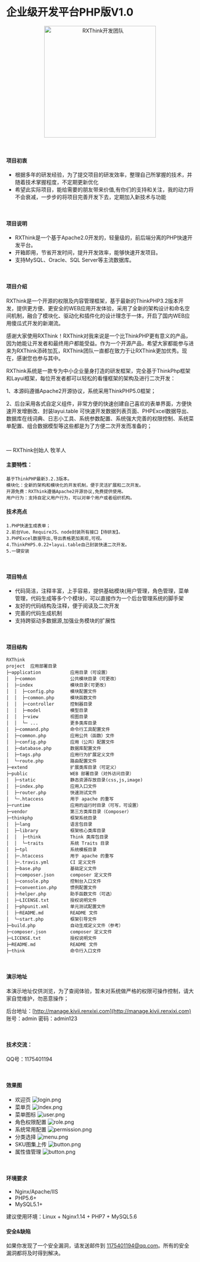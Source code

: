 # 企业级开发平台PHP版V1.0

<p align="center">
  <img width="300" src="http://images.kivii.renxixi.com/rxthink/logo.png" alt="RXThink开发团队">
</p>

<br>

#### 项目初衷
- 根据多年的研发经验，为了提交项目的研发效率，整理自己所掌握的技术，并随着技术掌握程度，不定期更新优化
- 希望此实际项目，能给需要的朋友带来价值,有你们的支持和关注，我的动力将不会衰减，一步步的将项目完善开发下去，定期加入新技术与功能

<br>

#### 项目说明
- RXThink是一个基于Apache2.0开发的，轻量级的，前后端分离的PHP快速开发平台。
- 开箱即用，节省开发时间，提升开发效率，能够快速开发项目。
- 支持MySQL、Oracle、SQL Server等主流数据库。

<br>

#### 项目介绍
RXThink是一个开源的权限及内容管理框架，基于最新的ThinkPHP3.2版本开发，提供更方便、更安全的WEB应用开发体验，采用了全新的架构设计和命名空间机制，融合了模块化、驱动化和插件化的设计理念于一体，开启了国内WEB应用傻瓜式开发的新潮流。

感谢大家使用RXThink！RXThink对我来说是一个比ThinkPHP更有意义的产品，因为她能让开发者和最终用户都能受益。作为一个开源产品，希望大家都能参与进来为RXThink添砖加瓦，RXThink团队一直都在致力于让RXThink更加优秀。现在，感谢您也参与其中。

RXThink系统是一款专为中小企业量身打造的研发框架，完全基于ThinkPhp框架和Layui框架，每位开发者都可以轻松的看懂框架的架构及进行二次开发：

1、本源码遵循Apache2开源协议，系统采用ThinkPHP5.0框架；

2、后台采用各式自定义组件，非常方便的快速创建自己喜欢的表单界面，方便快速开发增删改、封装layui.table 可快速开发数据列表页面、PHPExcel数据导出、数据库在线词典、日志小工具、系统参数配置、系统强大完善的权限控制、系统菜单配置、组合数据模型等这些都是为了方便二次开发而准备的；

<br> 

— RXThink创始人 牧羊人
#### 主要特性：

    基于ThinkPHP最新3.2.3版本。
    模块化：全新的架构和模块化的开发机制，便于灵活扩展和二次开发。
    开源免费：RXThink遵循Apache2开源协议,免费提供使用。
    用户行为：支持自定义用户行为，可以对单个用户或者组织机构。

	
#### 技术亮点

    1.PHP快速生成表单；
    2.前台Vue、RequireJS、node封装所有接口【待研发】。
    3.PHPExcel数据导出,导出表格更加美观,可视。
    4.ThinkPHP5.0.22+layui.table自己封装快速二次开发。
    5.一键安装
	
<br> 

#### 项目特点
- 代码简洁，注释丰富，上手容易，提供基础模块(用户管理，角色管理，菜单管理，代码生成等多个个模块)，可以直接作为一个后台管理系统的脚手架
- 友好的代码结构及注释，便于阅读及二次开发
- 完善的代码生成机制
- 支持跨驱动多数据源,加强业务模块的扩展性

<br> 

#### 项目结构
```
RXThink
project  应用部署目录
├─application           应用目录（可设置）
│  ├─common             公共模块目录（可更改）
│  ├─index              模块目录(可更改)
│  │  ├─config.php      模块配置文件
│  │  ├─common.php      模块函数文件
│  │  ├─controller      控制器目录
│  │  ├─model           模型目录
│  │  ├─view            视图目录
│  │  └─ ...            更多类库目录
│  ├─command.php        命令行工具配置文件
│  ├─common.php         应用公共（函数）文件
│  ├─config.php         应用（公共）配置文件
│  ├─database.php       数据库配置文件
│  ├─tags.php           应用行为扩展定义文件
│  └─route.php          路由配置文件
├─extend                扩展类库目录（可定义）
├─public                WEB 部署目录（对外访问目录）
│  ├─static             静态资源存放目录(css,js,image)
│  ├─index.php          应用入口文件
│  ├─router.php         快速测试文件
│  └─.htaccess          用于 apache 的重写
├─runtime               应用的运行时目录（可写，可设置）
├─vendor                第三方类库目录（Composer）
├─thinkphp              框架系统目录
│  ├─lang               语言包目录
│  ├─library            框架核心类库目录
│  │  ├─think           Think 类库包目录
│  │  └─traits          系统 Traits 目录
│  ├─tpl                系统模板目录
│  ├─.htaccess          用于 apache 的重写
│  ├─.travis.yml        CI 定义文件
│  ├─base.php           基础定义文件
│  ├─composer.json      composer 定义文件
│  ├─console.php        控制台入口文件
│  ├─convention.php     惯例配置文件
│  ├─helper.php         助手函数文件（可选）
│  ├─LICENSE.txt        授权说明文件
│  ├─phpunit.xml        单元测试配置文件
│  ├─README.md          README 文件
│  └─start.php          框架引导文件
├─build.php             自动生成定义文件（参考）
├─composer.json         composer 定义文件
├─LICENSE.txt           授权说明文件
├─README.md             README 文件
├─think                 命令行入口文件

```

<br> 
	
#### 演示地址

本演示地址仅供浏览，为了查阅体验，暂未对系统做严格的权限可操作控制，请大家自觉维护，勿恶意操作；

后台地址：[http://manage.kivii.renxixi.com](http://manage.kivii.renxixi.com) 账号：admin 密码：admin123
	
<br>
	
#### 技术交流：

QQ号：1175401194
	
<br>

#### 效果图
- 欢迎页
![login.png](http://images.kivii.renxixi.com/rxthink/1.png "欢迎页")
- 菜单页
![index.png](http://images.kivii.renxixi.com/rxthink/2.png "菜单页")
- 菜单图标
![user.png](http://images.kivii.renxixi.com/rxthink/3.png "菜单图标")
- 角色权限配置
![role.png](http://images.kivii.renxixi.com/rxthink/4.png "角色权限配置")
- 系统常用配置
![permission.png](http://images.kivii.renxixi.com/rxthink/5.png "系统常用配置")
- 分类选择
![menu.png](http://images.kivii.renxixi.com/rxthink/6.png "分类选择")
- SKU图集上传
![button.png](http://images.kivii.renxixi.com/rxthink/7.png "SKU图集上传")
- 属性值管理
![button.png](http://images.kivii.renxixi.com/rxthink/8.png "属性值管理")

<br>


#### 环境要求
- Nginx/Apache/IIS
- PHP5.6+
- MySQL5.1+

建议使用环境：Linux + Nginx1.14 + PHP7 + MySQL5.6


#### 安全&缺陷
如果你发现了一个安全漏洞，请发送邮件到 1175401194@qq.com。所有的安全漏洞都将及时得到解决。
